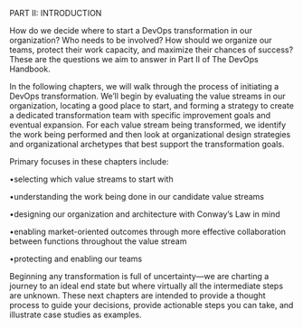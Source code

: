 PART II: INTRODUCTION

How do we decide where to start a DevOps transformation in our organization? Who needs to be involved? How should we organize our teams, protect their work capacity, and maximize their chances of success? These are the questions we aim to answer in Part II of The DevOps Handbook.

In the following chapters, we will walk through the process of initiating a DevOps transformation. We’ll begin by evaluating the value streams in our organization, locating a good place to start, and forming a strategy to create a dedicated transformation team with specific improvement goals and eventual expansion. For each value stream being transformed, we identify the work being performed and then look at organizational design strategies and organizational archetypes that best support the transformation goals.

Primary focuses in these chapters include:

•selecting which value streams to start with

•understanding the work being done in our candidate value streams

•designing our organization and architecture with Conway’s Law in mind

•enabling market-oriented outcomes through more effective collaboration between functions throughout the value stream

•protecting and enabling our teams

Beginning any transformation is full of uncertainty—we are charting a journey to an ideal end state but where virtually all the intermediate steps are unknown. These next chapters are intended to provide a thought process to guide your decisions, provide actionable steps you can take, and illustrate case studies as examples.
